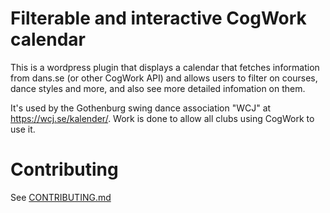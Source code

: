 # Filterable and interactive CogWork calendar

This is a wordpress plugin that displays a calendar that fetches information from dans.se (or other CogWork API)
and allows users to filter on courses, dance styles and more, and also see more detailed infomation on them. 

It's used by the Gothenburg swing dance association "WCJ" at https://wcj.se/kalender/.
Work is done to allow all clubs using CogWork to use it.

# Contributing

See [CONTRIBUTING.md](CONTRIBUTING.md)